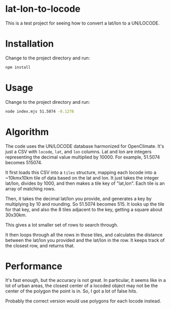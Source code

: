 # lat-lon-to-locode

This is a test project for seeing how to convert a lat/lon to a UN/LOCODE.

# Installation

Change to the project directory and run:

```bash
npm install
```

# Usage

Change to the project directory and run:

```bash
node index.mjs 51.5074 -0.1278
```

# Algorithm

The code uses the UN/LOCODE database harmonized for OpenClimate. It's just
a CSV with `locode`, `lat`, and `lon` columns. Lat and lon are integers representing the decimal value multiplied by 10000. For example, 51.5074 becomes 515074.

It first loads this CSV into a `tiles` structure, mapping each locode into a ~10kmx10km tile of data based on the lat and lon. It just takes the integer lat/lon, divides by 1000, and then makes a tile key of "lat,lon". Each tile is an array of matching rows.

Then, it takes the decimal lat/lon you provide, and generates a key by multiplying by 10 and rounding. So 51.5074 becomes 515. It looks up the tile for that key, and also the 8 tiles adjacent to the key, getting a square about 30x30km.

This gives a lot smaller set of rows to search through.

It then loops through all the rows in those tiles, and calculates the distance between the lat/lon you provided and the lat/lon in the row. It keeps track of the closest row, and returns that.

# Performance

It's fast enough, but the accuracy is not great. In particular, it seems like in a lot of urban areas, the closest center of a locoded object may not be the center of the polygon the point is in. So, I got a lot of false hits.

Probably the correct version would use polygons for each locode instead.
